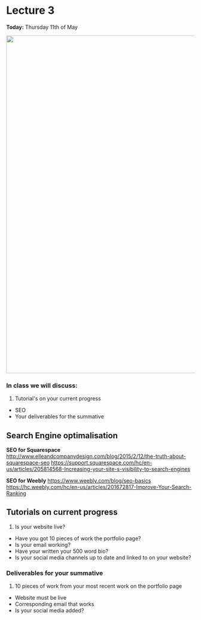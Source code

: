 # Lecture 3

**Today:** Thursday 11th of May

<img src="https://media.giphy.com/media/3oKIPei28TxZjYdNXW/giphy.gif" width="900">

### In class we will discuss: 
1. Tutorial's on your current progress
* SEO
* Your deliverables for the summative


## Search Engine optimalisation

**SEO for Squarespace**
http://www.elleandcompanydesign.com/blog/2015/2/12/the-truth-about-squarespace-seo
https://support.squarespace.com/hc/en-us/articles/205814568-Increasing-your-site-s-visibility-to-search-engines

**SEO for Weebly**
https://www.weebly.com/blog/seo-basics
https://hc.weebly.com/hc/en-us/articles/201672817-Improve-Your-Search-Ranking


## Tutorials on current progress

1. Is your website live? 
* Have you got 10 pieces of work the portfolio page? 
* Is your email working? 
* Have your written your 500 word bio? 
* Is your social media channels up to date and linked to on your website? 
 

### Deliverables for your summative

1. 10 pieces of work from your most recent work on the portfolio page
* Website must be live
* Corresponding email that works 
* Is your social media added? 

